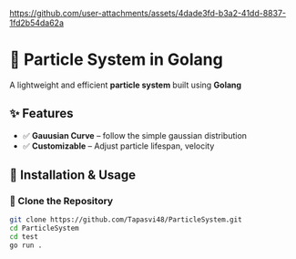 https://github.com/user-attachments/assets/4dade3fd-b3a2-41dd-8837-1fd2b54da62a


# 🚀 Particle System in Golang

A lightweight and efficient **particle system** built using **Golang**

## ✨ Features

- ✅ **Gauusian Curve** – follow the simple gaussian distribution  
- ✅ **Customizable** – Adjust particle lifespan, velocity  

## 📌 Installation & Usage

### 🔹 Clone the Repository
```sh
git clone https://github.com/Tapasvi48/ParticleSystem.git
cd ParticleSystem
cd test
go run .








